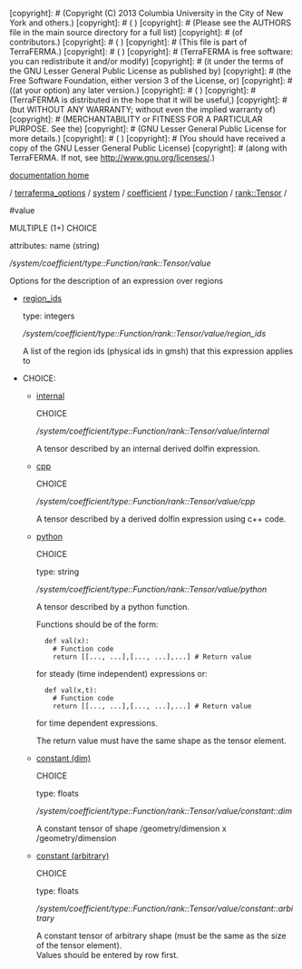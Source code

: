 [copyright]: # (Copyright (C) 2013 Columbia University in the City of New York and others.)
[copyright]: # ( )
[copyright]: # (Please see the AUTHORS file in the main source directory for a full list)
[copyright]: # (of contributors.)
[copyright]: # ( )
[copyright]: # (This file is part of TerraFERMA.)
[copyright]: # ( )
[copyright]: # (TerraFERMA is free software: you can redistribute it and/or modify)
[copyright]: # (it under the terms of the GNU Lesser General Public License as published by)
[copyright]: # (the Free Software Foundation, either version 3 of the License, or)
[copyright]: # ((at your option) any later version.)
[copyright]: # ( )
[copyright]: # (TerraFERMA is distributed in the hope that it will be useful,)
[copyright]: # (but WITHOUT ANY WARRANTY; without even the implied warranty of)
[copyright]: # (MERCHANTABILITY or FITNESS FOR A PARTICULAR PURPOSE. See the)
[copyright]: # (GNU Lesser General Public License for more details.)
[copyright]: # ( )
[copyright]: # (You should have received a copy of the GNU Lesser General Public License)
[copyright]: # (along with TerraFERMA. If not, see <http://www.gnu.org/licenses/>.)

[documentation home](Documentation)

/ [terraferma_options](../../../../../terraferma_options.md) / [system](../../../../system.md) / [coefficient](../../../coefficient.md) / [type::Function](../../type__Function.md) / [rank::Tensor](../rank__Tensor.md) /

#value

MULTIPLE (1+) CHOICE 

attributes: name (string) 

*/system/coefficient/type::Function/rank::Tensor/value*

Options for the description of an expression over regions

* [region_ids](value/region_ids.md "child")

    type: integers

    */system/coefficient/type::Function/rank::Tensor/value/region_ids*

    A list of the region ids (physical ids in gmsh) that this expression applies to

* CHOICE:
    * [internal](value/internal.md "child")

        CHOICE 

        */system/coefficient/type::Function/rank::Tensor/value/internal*

        A tensor described by an internal derived dolfin expression.

    * [cpp](value/cpp.md "child")

        CHOICE 

        */system/coefficient/type::Function/rank::Tensor/value/cpp*

        A tensor described by a derived dolfin expression using c++ code.

    * [python](value/python.md "child")

        CHOICE 

        type: string

        */system/coefficient/type::Function/rank::Tensor/value/python*

        A tensor described by a python function.
        
        Functions should be of the form:
        
            def val(x):
              # Function code
              return [[..., ...],[..., ...],...] # Return value
        
         for steady (time independent) expressions or:
        
            def val(x,t):
              # Function code
              return [[..., ...],[..., ...],...] # Return value
        
         for time dependent expressions.
        
        The return value must have the same shape as the tensor element.

    * [constant (dim)](value/constant__dim.md "child")

        CHOICE 

        type: floats

        */system/coefficient/type::Function/rank::Tensor/value/constant::dim*

        A constant tensor of shape /geometry/dimension x /geometry/dimension

    * [constant (arbitrary)](value/constant__arbitrary.md "child")

        CHOICE 

        type: floats

        */system/coefficient/type::Function/rank::Tensor/value/constant::arbitrary*

        A constant tensor of arbitrary shape (must be the same as the size of the tensor element).  
        Values should be entered by row first.

[autogenerated]: # (This file was automatically generated from the schema file:/home/cwilson/repos/github/TerraFERMA/TerraFERMA/buckettools/schemas/function.rng.)

